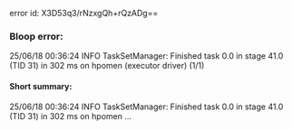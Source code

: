 error id: X3D53q3/rNzxgQh+rQzADg==
### Bloop error:

25/06/18 00:36:24 INFO TaskSetManager: Finished task 0.0 in stage 41.0 (TID 31) in 302 ms on hpomen (executor driver) (1/1)
#### Short summary: 

25/06/18 00:36:24 INFO TaskSetManager: Finished task 0.0 in stage 41.0 (TID 31) in 302 ms on hpomen ...